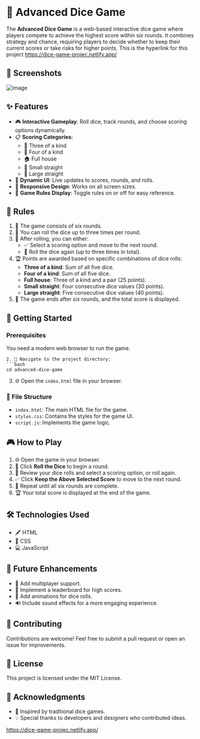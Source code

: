 # 🎲 Advanced Dice Game

The **Advanced Dice Game** is a web-based interactive dice game where players compete to achieve the highest score within six rounds. It combines strategy and chance, requiring players to decide whether to keep their current scores or take risks for higher points.
This is the hyperlink for this project https://dice-game-projec.netlify.app/
## 📸 Screenshots

![image](https://github.com/user-attachments/assets/6d70204d-c83c-4689-840f-4bfbb94878d1)


## ✨ Features

- 🎮 **Interactive Gameplay**: Roll dice, track rounds, and choose scoring options dynamically.
- 📋 **Scoring Categories**:
  - 🎲 Three of a kind
  - 🎲 Four of a kind
  - 🏠 Full house
  - 🔢 Small straight
  - 🔢 Large straight
- 🔄 **Dynamic UI**: Live updates to scores, rounds, and rolls.
- 📱 **Responsive Design**: Works on all screen sizes.
- 📜 **Game Rules Display**: Toggle rules on or off for easy reference.

## 📝 Rules

1. 🎲 The game consists of six rounds.
2. 🎲 You can roll the dice up to three times per round.
3. 🎯 After rolling, you can either:
   - ✅ Select a scoring option and move to the next round.
   - 🔁 Roll the dice again (up to three times in total).
4. 🏆 Points are awarded based on specific combinations of dice rolls:
   - **Three of a kind**: Sum of all five dice.
   - **Four of a kind**: Sum of all five dice.
   - **Full house**: Three of a kind and a pair (25 points).
   - **Small straight**: Four consecutive dice values (30 points).
   - **Large straight**: Five consecutive dice values (40 points).
5. 🚩 The game ends after six rounds, and the total score is displayed.

## 🚀 Getting Started

### Prerequisites

You need a modern web browser to run the game.


   ```
2. 📂 Navigate to the project directory:
   ```bash
   cd advanced-dice-game
   ```
3. 🌐 Open the `index.html` file in your browser.

### 📁 File Structure

- `index.html`: The main HTML file for the game.
- `styles.css`: Contains the styles for the game UI.
- `script.js`: Implements the game logic.

## 🎮 How to Play

1. 🌐 Open the game in your browser.
2. 🎲 Click **Roll the Dice** to begin a round.
3. 🧐 Review your dice rolls and select a scoring option, or roll again.
4. ✅ Click **Keep the Above Selected Score** to move to the next round.
5. 🔁 Repeat until all six rounds are complete.
6. 🏆 Your total score is displayed at the end of the game.



## 🛠️ Technologies Used

- 🖋️ HTML
- 🎨 CSS
- 💻 JavaScript

## 🔮 Future Enhancements

- 👥 Add multiplayer support.
- 🏅 Implement a leaderboard for high scores.
- 🎲 Add animations for dice rolls.
- 🔊 Include sound effects for a more engaging experience.

## 🤝 Contributing

Contributions are welcome! Feel free to submit a pull request or open an issue for improvements.

## 📜 License

This project is licensed under the MIT License.

## 🙏 Acknowledgments

- 🎲 Inspired by traditional dice games.
- 💡 Special thanks to developers and designers who contributed ideas.

https://dice-game-projec.netlify.app/
